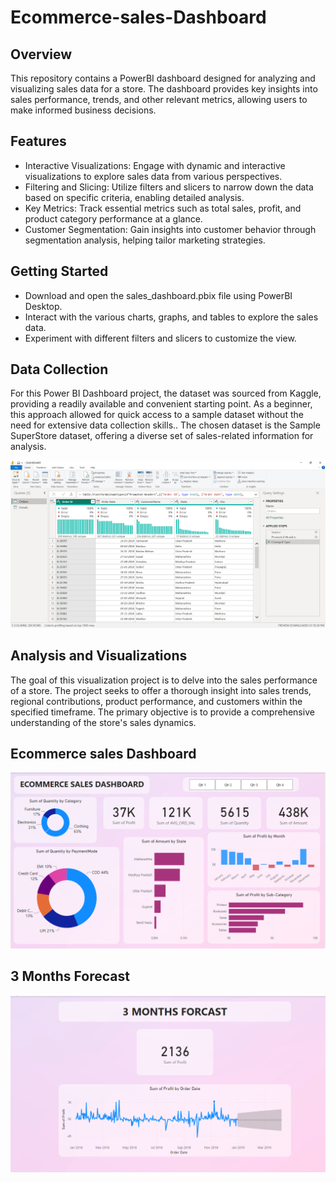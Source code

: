# Ecommerce-sales-Dashboard

## Overview

This repository contains a PowerBI dashboard designed for analyzing and visualizing sales data for a store. The dashboard provides key insights into sales performance, trends, and other relevant metrics, allowing users to make informed business decisions.

## Features

- Interactive Visualizations: Engage with dynamic and interactive visualizations to explore sales data from various perspectives.
- Filtering and Slicing: Utilize filters and slicers to narrow down the data based on specific criteria, enabling detailed analysis.
- Key Metrics: Track essential metrics such as total sales, profit, and product category performance at a glance.
- Customer Segmentation: Gain insights into customer behavior through segmentation analysis, helping tailor marketing strategies.

## Getting Started
- Download and open the sales_dashboard.pbix file using PowerBI Desktop.
- Interact with the various charts, graphs, and tables to explore the sales data.
- Experiment with different filters and slicers to customize the view.

## Data Collection
For this Power BI Dashboard project, the dataset was sourced from Kaggle, providing a readily available and convenient starting point. As a beginner, this approach allowed for quick access to a sample dataset without the need for extensive data collection skills.. The chosen dataset is the Sample SuperStore dataset, offering a diverse set of sales-related information for analysis.

<img src="data.png" alt="Description for image">

## Analysis and Visualizations
The goal of this visualization project is to delve into the sales performance of a store. The project seeks to offer a thorough insight into sales trends, regional contributions, product performance, and customers within the specified timeframe. The primary objective is to provide a comprehensive understanding of the store's sales dynamics.

## Ecommerce sales Dashboard
<img src="ss1.png" alt="Description for image">

## 3 Months Forecast
<img src="ss2.png" alt="Description for image">
